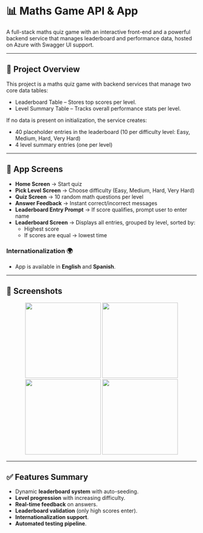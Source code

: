 # 📊 Maths Game API & App
A full-stack maths quiz game with an interactive front-end and a powerful backend service that manages leaderboard and performance data, hosted on Azure with Swagger UI support.

---

## 🧠 Project Overview
This project is a maths quiz game with backend services that manage two core data tables:
- Leaderboard Table – Stores top scores per level.
- Level Summary Table – Tracks overall performance stats per level.

If no data is present on initialization, the service creates:
- 40 placeholder entries in the leaderboard (10 per difficulty level: Easy, Medium, Hard, Very Hard)
- 4 level summary entries (one per level)

---

## 📱 App Screens
- **Home Screen** → Start quiz  
- **Pick Level Screen** → Choose difficulty (Easy, Medium, Hard, Very Hard)  
- **Quiz Screen** → 10 random math questions per level  
- **Answer Feedback** → Instant correct/incorrect messages  
- **Leaderboard Entry Prompt** → If score qualifies, prompt user to enter name  
- **Leaderboard Screen** → Displays all entries, grouped by level, sorted by:
  - Highest score  
  - If scores are equal → lowest time  

### Internationalization 🌍
- App is available in **English** and **Spanish**.  

---

## 📸 Screenshots
<p align="center">
  <img src="https://github.com/user-attachments/assets/261e1be0-05b1-4450-b409-5dde19ce6d43" width="200" />
  <img src="https://github.com/user-attachments/assets/7e65ff72-cd14-40f0-84f8-4bf287b401ad" width="200" />
  <img src="https://github.com/user-attachments/assets/9166e04c-0f06-4e1c-a6a1-de7a77807d13" width="200" />
  <img src="https://github.com/user-attachments/assets/16c7d990-523c-4ac2-b8d5-82300b6494ea" width="200" />
</p>


---

## ✅ Features Summary
- Dynamic **leaderboard system** with auto-seeding.  
- **Level progression** with increasing difficulty.  
- **Real-time feedback** on answers.  
- **Leaderboard validation** (only high scores enter).  
- **Internationalization support**.  
- **Automated testing pipeline**.  
